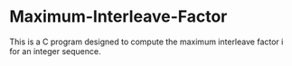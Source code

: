 # Maximum-Interleave-Factor
 This is a C program designed to compute the maximum interleave factor i for an integer sequence. 
